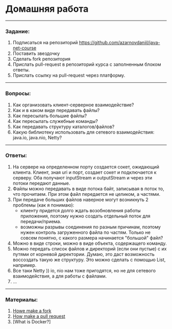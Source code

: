 # Домашняя работа

---

### Задание:

1. Подписаться на репозиторий https://github.com/azarnovdaniil/java-net-course
2. Поставить звездочку 
3. Сделать fork репозитория
4. Прислать pull-request в репозиторий курса с заполненным блоком ответы.
5. Прислать ссылку на pull-request через платформу.

---

### Вопросы:

1. Как организовать клиент-серверное взаимодействие?
2. Как и в каком виде передавать файлы?
3. Как пересылать большие файлы?
4. Как пересылать служебные команды?
5. Как передавать структуру каталогов/файлов?
6. Какую библиотеку использовать для сетевого взаимодействия: java.io, java.nio, Netty?

---

### Ответы:

1. На сервере на определенном порту создается сокет, ожидающий клиента. Клиент, зная uri и порт, создает сокет и подключается к серверу.
   Оба получают inputStream и outputStream и через эти потоки передают данные.
2. Файлы можно передавать в виде потока байт, записывая в поток то, что прочитаем. При этом файл передается не целиком, а частями. 
3. При передаче больших файлов наверное могут возникнуть 2 проблемы (как я понимаю):
   - клиенту придется долго ждать возобновления работы приложения, поэтому нужно создать отдельный поток для передачи/приема.
   - возможны разрывы соединения по разным причинам, поэтому нужен контроль загруженного файла по частям.
   Только не совсем понятно, с какого размера начинается "большой" файл?
4. Можно в виде строки, можно в виде объекта, содержащего команду.
5. Можно передать список файлов и директорий (если они пустые) с их путями от корневой директории. Думаю, это даст возможность воссоздать такую же структуру.
   Это можно сделать с помощью List, например.
6. Все таки Netty )) io, nio нам тоже пригодятся, но не для сетевого взаимодействия, а для работы с файлами.
7. ...

---

### Материалы:

1. [Howe make a fork](https://docs.github.com/en/github/getting-started-with-github/fork-a-repo)
2. [How make a pull request](https://docs.github.com/en/github/collaborating-with-issues-and-pull-requests/creating-a-pull-request)
3. [What is Docker?]
